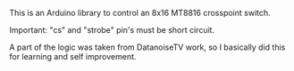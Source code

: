 This is an Arduino library to control an 8x16 MT8816 crosspoint switch.

Important: "cs" and "strobe" pin's must be short circuit.

A part of the logic was taken from DatanoiseTV work, so I basically did this for learning and self improvement.
